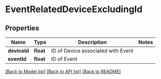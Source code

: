 # EventRelatedDeviceExcludingId

## Properties
Name | Type | Description | Notes
------------ | ------------- | ------------- | -------------
**deviceId** | **float** | ID of Device associated with Event | 
**eventId** | **float** | ID of Event | 

[[Back to Model list]](../README.md#documentation-for-models) [[Back to API list]](../README.md#documentation-for-api-endpoints) [[Back to README]](../README.md)


